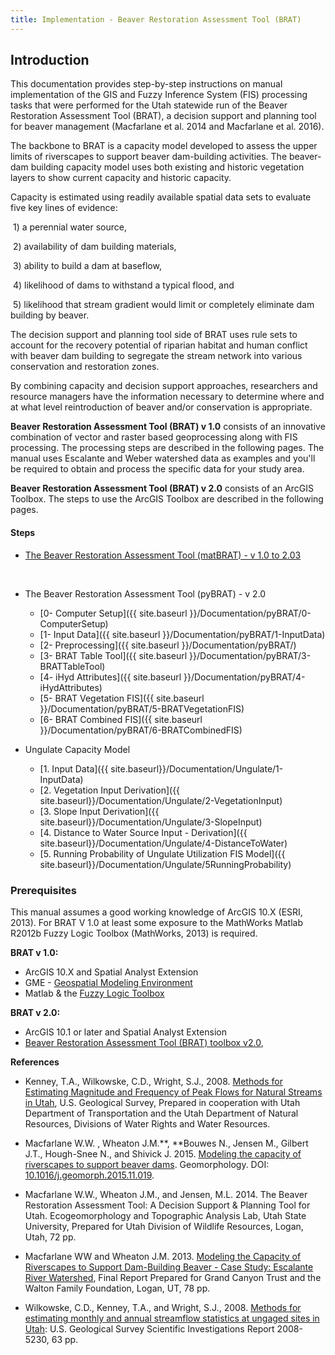 ```yaml
---
title: Implementation - Beaver Restoration Assessment Tool (BRAT)
---
```


## Introduction

This documentation provides step-by-step instructions on manual implementation of the GIS and Fuzzy Inference System (FIS) processing tasks that were performed for the Utah statewide run of the Beaver Restoration Assessment Tool (BRAT), a decision support and planning tool for beaver management (Macfarlane et al. 2014 and Macfarlane et al. 2016). 

The backbone to BRAT is a capacity model developed to assess the upper limits of riverscapes to support beaver dam-building activities. The beaver-dam building capacity model uses both existing and historic vegetation layers to show current capacity and historic capacity. 

Capacity is estimated using readily available spatial data sets to evaluate five key lines of evidence: 

​	1) a perennial water source, 

​	2) availability of dam building materials, 

​	3) ability to build a dam at baseflow, 

​	4) likelihood of dams to withstand a typical flood, and 

​	5) likelihood that stream gradient would limit or completely eliminate dam building by beaver.

The decision support and planning tool side of BRAT uses rule sets to account for the recovery potential of riparian habitat and human conflict with beaver dam building to segregate the stream network into various conservation and restoration zones. 

By combining capacity and decision support approaches, researchers and resource managers have the information necessary to determine where and at what level reintroduction of beaver and/or conservation is appropriate. 

**Beaver Restoration Assessment Tool (BRAT) v 1.0** consists of an innovative combination of vector and raster based geoprocessing along with FIS processing. The processing steps are described in the following pages. The manual uses Escalante and Weber watershed data as examples and you'll be required to obtain and process the specific data for your study area.

**Beaver Restoration Assessment Tool (BRAT) v 2.0** consists of an ArcGIS Toolbox. The steps to use the ArcGIS Toolbox are described in the following pages. 



#### Steps

- [The Beaver Restoration Assessment Tool (matBRAT) - v 1.0 to 2.03](https://riverscapes.github.io/matBRAT/)

  ​
- The Beaver Restoration Assessment Tool (pyBRAT) - v 2.0
  - [0- Computer Setup]({{ site.baseurl }}/Documentation/pyBRAT/0-ComputerSetup)
  - [1- Input Data]({{ site.baseurl }}/Documentation/pyBRAT/1-InputData)
  - [2- Preprocessing]({{ site.baseurl }}/Documentation/pyBRAT/)
  - [3- BRAT Table Tool]({{ site.baseurl }}/Documentation/pyBRAT/3-BRATTableTool)
  - [4- iHyd Attributes]({{ site.baseurl }}/Documentation/pyBRAT/4-iHydAttributes)
  - [5- BRAT Vegetation FIS]({{ site.baseurl }}/Documentation/pyBRAT/5-BRATVegetationFIS)
  - [6- BRAT Combined FIS]({{ site.baseurl }}/Documentation/pyBRAT/6-BRATCombinedFIS)
- Ungulate Capacity Model
  - [1. Input Data]({{ site.baseurl}}/Documentation/Ungulate/1-InputData)
  - [2. Vegetation Input Derivation]({{ site.baseurl}}/Documentation/Ungulate/2-VegetationInput)
  - [3. Slope Input Derivation]({{ site.baseurl}}/Documentation/Ungulate/3-SlopeInput)
  - [4. Distance to Water Source Input - Derivation]({{ site.baseurl}}/Documentation/Ungulate/4-DistanceToWater)
  - [5. Running Probability of Ungulate Utilization FIS Model]({{ site.baseurl}}/Documentation/Ungulate/5RunningProbability)


### Prerequisites

This manual assumes a good working knowledge of ArcGIS 10.X (ESRI, 2013). For BRAT V 1.0 at least some exposure to the MathWorks Matlab R2012b Fuzzy Logic Toolbox (MathWorks, 2013) is required. 

**BRAT v 1.0:**

- ArcGIS 10.X and Spatial Analyst Extension
- GME - [Geospatial Modeling Environment](http://www.spatialecology.com/gme/)
- Matlab & the [Fuzzy Logic Toolbox](http://www.mathworks.com/products/fuzzy-logic/index.html)

**BRAT v 2.0:**

- ArcGIS 10.1 or later and Spatial Analyst Extension
- [Beaver Restoration Assessment Tool (BRAT) toolbox v2.0](https://s3-us-west-2.amazonaws.com/etalweb.joewheaton.org/Courses/Beaver/Excercises/Homework_02/BRAT_2.0.zip),

**References**

- Kenney, T.A., Wilkowske, C.D., Wright, S.J., 2008. [Methods for Estimating Magnitude and Frequency of Peak Flows for Natural Streams in Utah](http://pubs.usgs.gov/sir/2007/5158/pdf/SIR2007_5158_v4.pdf), U.S. Geological Survey, Prepared in cooperation with Utah Department of Transportation and the Utah Department of Natural Resources, Divisions of Water Rights and Water Resources.  


- Macfarlane W.W. , Wheaton J.M.**, **Bouwes N., Jensen M., Gilbert J.T., Hough-Snee N., and Shivick J. 2015. [Modeling the capacity of riverscapes to support beaver dams](https://www.researchgate.net/publication/285590037_Modeling_the_capacity_of_riverscapes_to_support_beaver_dams). Geomorphology. DOI: [10.1016/j.geomorph.2015.11.019](http://dx.doi.org/10.1016/j.geomorph.2015.11.019).
- Macfarlane W.W., Wheaton J.M., and Jensen, M.L. 2014. The Beaver Restoration Assessment Tool: A Decision Support & Planning Tool for Utah. Ecogeomorphology and Topographic Analysis Lab, Utah State University, Prepared for Utah Division of Wildlife Resources, Logan, Utah, 72 pp.
- Macfarlane WW and Wheaton J.M. 2013. [Modeling the Capacity of Riverscapes to Support Dam-Building Beaver - Case Study: Escalante River Watershed](http://etal.usu.edu/GCT/BRAT_Final_Report.pdf), Final Report Prepared for Grand Canyon Trust and the Walton Family Foundation, Logan, UT, 78 pp.


- Wilkowske, C.D., Kenney, T.A., and Wright, S.J., 2008. [Methods for estimating monthly and annual streamflow statistics at ungaged sites in Utah](http://pubs.usgs.gov/sir/2008/5230): U.S. Geological Survey Scientific Investigations Report 2008-5230, 63 pp. 
